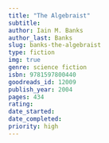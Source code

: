 ```yaml
---
title: "The Algebraist"
subtitle: 
author: Iain M. Banks
author_last: Banks
slug: banks-the-algebraist
type: fiction
img: true
genre: science fiction
isbn: 9781597800440
goodreads_id: 12009
publish_year: 2004
pages: 434
rating: 
date_started:
date_completed:
priority: high
---
```


